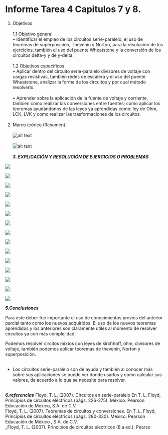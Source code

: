 # Informe Tarea 4 Capitulos 7 y 8.
1. Objetivos   <br />  
1.1 Objetivo general<br />
•	Identificar el empleo de los circuitos serie-paralelo, el uso de teoremas de superposición, Thevenin y Norton, para la resolución de los ejercicios, también el uso del puente Wheatstone y la conversión de los circuitos delta-y y de y-delta.
<br /><br />
1.2 Objetivos específicos<br />
•	Aplicar dentro del circuito serie-paralelo divisores de voltaje con cargas resistivas, también redes de escalera y el uso del puente Wheatstone, analizar la forma de los circuitos y por cual método resolverlo.<br /><br />
•	Aprender sobre la aplicación de la fuente de voltaje y corriente, también como realizar las conversiones entre fuentes; como aplicar los teoremas ayudándonos de las leyes ya aprendidas como: ley de Ohm, LCK, LVK y como realizar las trasformaciones de los circuitos.
<br /><br />
2. Marco teórico (Resumen)<br /><br />
![alt text](https://github.com/adtumbaco1/Informe-Tarea-4/blob/main/Cap%207.png)<br /><br />
![alt text](https://github.com/adtumbaco1/Informe-Tarea-4/blob/main/Cap%208.png)<br /><br />
***3. EXPLICACIÓN Y RESOLUCIÓN DE EJERCICIOS O PROBLEMAS***

![](https://github.com/smvaca2/Informe-tarea-4/blob/de8d2a5ba6de0ecf1995ee7d49376f051d515911/1.PNG)

![](https://github.com/smvaca2/Informe-tarea-4/blob/de8d2a5ba6de0ecf1995ee7d49376f051d515911/2.PNG)

![](https://github.com/smvaca2/Informe-tarea-4/blob/de8d2a5ba6de0ecf1995ee7d49376f051d515911/3.PNG)

![](https://github.com/smvaca2/Informe-tarea-4/blob/de8d2a5ba6de0ecf1995ee7d49376f051d515911/4.PNG)

![](https://github.com/smvaca2/Informe-tarea-4/blob/de8d2a5ba6de0ecf1995ee7d49376f051d515911/5.PNG)

![](https://github.com/smvaca2/Informe-tarea-4/blob/de8d2a5ba6de0ecf1995ee7d49376f051d515911/6.PNG)

![](https://github.com/smvaca2/Informe-tarea-4/blob/de8d2a5ba6de0ecf1995ee7d49376f051d515911/7.PNG)

![](https://github.com/smvaca2/Informe-tarea-4/blob/de8d2a5ba6de0ecf1995ee7d49376f051d515911/8.PNG)

![](https://github.com/smvaca2/Informe-tarea-4/blob/9da9a6ea5b6f1353b2a937266b6e3adfcd052c76/9.PNG)

![](https://github.com/smvaca2/Informe-tarea-4/blob/9da9a6ea5b6f1353b2a937266b6e3adfcd052c76/10.PNG)

![](https://github.com/smvaca2/Informe-tarea-4/blob/9da9a6ea5b6f1353b2a937266b6e3adfcd052c76/11.PNG)

![](https://github.com/smvaca2/Informe-tarea-4/blob/9da9a6ea5b6f1353b2a937266b6e3adfcd052c76/12.PNG)

![](https://github.com/smvaca2/Informe-tarea-4/blob/9da9a6ea5b6f1353b2a937266b6e3adfcd052c76/13.PNG)

![](https://github.com/smvaca2/Informe-tarea-4/blob/9da9a6ea5b6f1353b2a937266b6e3adfcd052c76/14.PNG)

![](https://github.com/smvaca2/Informe-tarea-4/blob/9da9a6ea5b6f1353b2a937266b6e3adfcd052c76/15.PNG)



***5.Conclusiones***

Para este deber fue importante el uso de conocimientos previos del anterior parcial tanto como los nuevos adquiridos. El uso de los nuevos teoremas aprendidos y los anteriores son claramente utiles al momento de resolver circuitos ya con más complejidad.

 Podemos resolver circitos mixtos con leyes de kirchhoff, ohm, divisores de voltaje, también podemos aplicar teoremas de thevenin, Norton y superposición.<br /><br />
- Los circuitos serie-paralelo son de ayuda y también al conocer más sobre sus aplicaciones se puede ver donde usarlos y como calcular sus valores, de acuerdo a lo que se necesite para resolver.<br /><br />


***6.referencias***
Floyd, T. L. (2007). Circuitos en serie-paralelo En T. L. Floyd, Principios de circuitos eléctricos (págs. 226-275). México: Pearson Educación de México, S.A. de C.V.<br />
Floyd, T. L. (2007). Teoremas de circuitos y conversiones. En T. L. Floyd, Principios de circuitos eléctricos (págs. 280-330). México: Pearson Educación de México , S.A. de C.V.<br />
_Floyd, T. L. (2007). Principios de circuitos electricos (8.a ed.). Pearso
